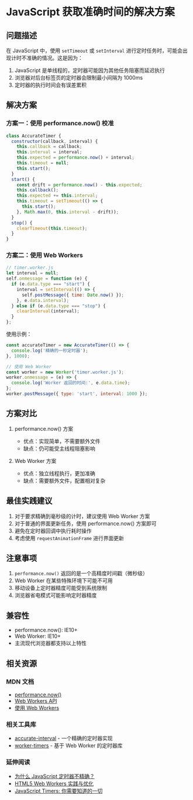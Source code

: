# JavaScript 获取准确时间的解决方案

## 问题描述

在 JavaScript 中，使用 `setTimeout` 或 `setInterval` 进行定时任务时，可能会出现计时不准确的情况。这是因为：

1. JavaScript 是单线程的，定时器可能因为其他任务阻塞而延迟执行
2. 浏览器对后台标签页的定时器会限制最小间隔为 1000ms
3. 定时器的执行时间会有误差累积

## 解决方案

### 方案一：使用 performance.now() 校准

```javascript
class AccurateTimer {
  constructor(callback, interval) {
    this.callback = callback;
    this.interval = interval;
    this.expected = performance.now() + interval;
    this.timeout = null;
    this.start();
  }
  start() {
    const drift = performance.now() - this.expected;
    this.callback();
    this.expected += this.interval;
    this.timeout = setTimeout(() => {
      this.start();
    }, Math.max(0, this.interval - drift));
  }
  stop() {
    clearTimeout(this.timeout);
  }
}
```

### 方案二：使用 Web Workers

```javascript
// timer.worker.js
let interval = null;
self.onmessage = function (e) {
  if (e.data.type === "start") {
    interval = setInterval(() => {
      self.postMessage({ time: Date.now() });
    }, e.data.interval);
  } else if (e.data.type === "stop") {
    clearInterval(interval);
  }
};
```

使用示例：

```javascript
const accurateTimer = new AccurateTimer(() => {
  console.log('精确的一秒定时器');
}, 1000);

// 使用 Web Worker
const worker = new Worker('timer.worker.js');
worker.onmessage = (e) => {
  console.log('Worker 返回的时间:', e.data.time);
};
worker.postMessage({ type: 'start', interval: 1000 });
```

## 方案对比

1. performance.now() 方案
   - 优点：实现简单，不需要额外文件
   - 缺点：仍可能受主线程阻塞影响

2. Web Worker 方案
   - 优点：独立线程执行，更加准确
   - 缺点：需要额外文件，配置相对复杂

## 最佳实践建议

1. 对于要求精确到毫秒级的计时，建议使用 Web Worker 方案
2. 对于普通的界面更新任务，使用 performance.now() 方案即可
3. 避免在定时器回调中执行耗时操作
4. 考虑使用 `requestAnimationFrame` 进行界面更新

## 注意事项

1. `performance.now()` 返回的是一个高精度时间戳（微秒级）
2. Web Worker 在某些特殊环境下可能不可用
3. 移动设备上定时器精度可能受到系统限制
4. 浏览器省电模式可能影响定时器精度

## 兼容性

- performance.now(): IE10+
- Web Worker: IE10+
- 主流现代浏览器都支持以上特性

## 相关资源

### MDN 文档
- [performance.now()](https://developer.mozilla.org/zh-CN/docs/Web/API/Performance/now)
- [Web Workers API](https://developer.mozilla.org/zh-CN/docs/Web/API/Web_Workers_API)
- [使用 Web Workers](https://developer.mozilla.org/zh-CN/docs/Web/API/Web_Workers_API/Using_web_workers)

### 相关工具库
- [accurate-interval](https://github.com/caffeinalab/accurate-interval) - 一个精确的定时器实现
- [worker-timers](https://github.com/chrisguttandin/worker-timers) - 基于 Web Worker 的定时器库

### 延伸阅读
- [为什么 JavaScript 定时器不精确？](https://juejin.cn/post/6844903773622501383)
- [HTML5 Web Workers 实践与优化](https://tech.meituan.com/2020/02/27/web-workers-practice.html)
- [JavaScript Timers: 你需要知道的一切](https://javascript.info/settimeout-setinterval)
